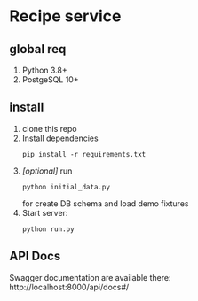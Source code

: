 # Recipe service

## global req
1. Python 3.8+
2. PostgeSQL 10+

## install
1. clone this repo
2. Install dependencies
    ```
    pip install -r requirements.txt
    ```
3. *[optional]* run 
    ```shell script
    python initial_data.py
    ```
   for create DB schema and load demo fixtures
4. Start server:
    ```shell script
    python run.py
    ```

## API Docs
Swagger documentation are available there: http://localhost:8000/api/docs#/


